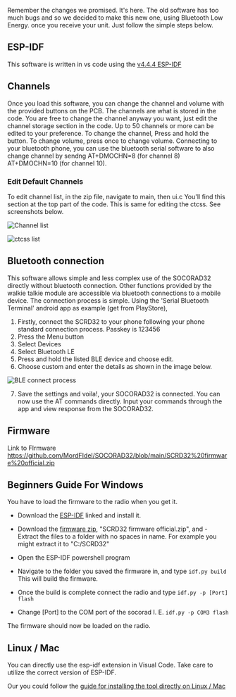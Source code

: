 Remember the changes we promised. It's here. The old software has too much bugs and so we decided to make this new one, using Bluetooth Low Energy. once you receive your unit. Just follow the simple steps below.

## ESP-IDF

This software is written in vs code using the [v4.4.4 ESP-IDF](https://github.com/espressif/idf-installer/releases/download/offline-4.4.4/esp-idf-tools-setup-offline-4.4.4.exe)

## Channels

Once you load this software, you can change the channel and volume with the provided buttons on the PCB. 
The channels are what is stored in the code. You are free to change the channel anyway you want, 
just edit the channel storage section in the code. Up to 50 channels or more can be edited to your
preference. 
To change the channel, Press and hold the button. To change volume, press once to change volume.
Connecting to your bluetooth phone, you can use the bluetooth serial software to also change channel by sendng AT+DMOCHN=8 (for channel 8)
AT+DMOCHN=10 (for channel 10).

### Edit Default Channels

To edit channel list, in the zip file, navigate to main, then ui.c You'll find this section at the top part of the code. 
This is same  for editing the ctcss. See screenshots below.

![Channel list](https://github.com/MordFIdel/SOCORAD32/assets/88499684/7b41d1e7-2f0b-41b1-a23a-68fc2770b3ba)

![ctcss list](https://github.com/MordFIdel/SOCORAD32/assets/88499684/a1105bc5-e974-43d5-814f-fc22f31f57cb)

## Bluetooth connection

This software allows simple and less complex use of the SOCORAD32 directly without bluetooth connection. 
Other functions provided by the walkie talkie module are accessible via bluetooth connections to a mobile device.
The connection process is simple. Using the 'Serial Bluetooth Terminal' android app as example (get from PlayStore), 

1. Firstly, connect the SCRD32 to your phone following your phone standard connection process. Passkey is 123456
2. Press the Menu button
3. Select Devices
4. Select Bluetooth LE
5. Press and hold the listed BLE device and choose edit.
6. Choose custom and enter the details as shown in the image below.

![BLE connect process](https://github.com/MordFIdel/SOCORAD32/assets/88499684/fe236797-c1af-4f8d-872b-68ce362304f2)

7. Save the settings and voila!, your SOCORAD32 is connected. You can now use the AT commands directly. Input your commands through the app and view response from the SOCORAD32.

## Firmware

Link to FIrmware https://github.com/MordFIdel/SOCORAD32/blob/main/SCRD32%20firmware%20official.zip

## Beginners Guide For Windows

You have to load the firmware to the radio when you get it.
- Download the [ESP-IDF](#ESP-IDF) linked and install it.
- Download the [firmware zip](#firmware), "SCRD32 firmware official.zip", and - Extract the files to a folder with no spaces in name. For example you might extract it to "C:/SCRD32"
- Open the ESP-IDF powershell program
- Navigate to the folder you saved the firmware in, and type ```idf.py build``` This will build the firmware.
- Once the build is complete connect the radio and type ```idf.py -p [Port] flash```

- Change [Port] to the COM port of the socorad I. E. ```idf.py -p COM3 flash``` 

The firmware should now be loaded on the radio.

## Linux / Mac

You can directly use the esp-idf extension in Visual Code. Take care to utilize the correct version of ESP-IDF.

Our you could follow the [guide for installing the tool directly on Linux / Mac](https://docs.espressif.com/projects/esp-idf/en/latest/esp32/get-started/linux-macos-setup.html#)